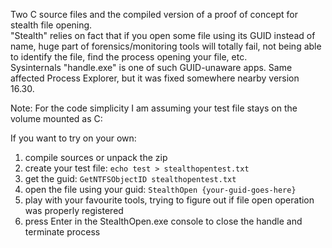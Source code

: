 Two C source files and the compiled version of a proof of concept for stealth file opening.<br>
"Stealth" relies on fact that if you open some file using its GUID instead of name, huge part of forensics/monitoring tools will totally fail, not being able to identify the file, find the process opening your file, etc.<br>
Sysinternals "handle.exe" is one of such GUID-unaware apps. Same affected Process Explorer, but it was fixed somewhere nearby version 16.30.<br>

Note: For the code simplicity I am assuming your test file stays on the volume mounted as C:<br>

If you want to try on your own:<br>
1. compile sources or unpack the zip<br>
2. create your test file: `echo test > stealthopentest.txt`<br>
3. get the guid: `GetNTFSObjectID stealthopentest.txt`<br>
4. open the file using your guid: `StealthOpen {your-guid-goes-here}`<br>
5. play with your favourite tools, trying to figure out if file open operation was properly registered<br>
6. press Enter in the StealthOpen.exe console to close the handle and terminate process

